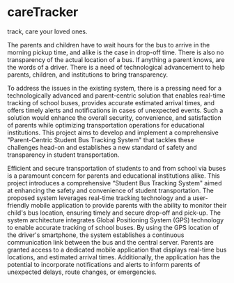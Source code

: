 # careTracker
track, care your loved ones.


The parents and children have to wait hours for the bus to arrive in the morning pickup
time, and alike is the case in drop-off time. There is also no transparency of the
actual location of a bus. If anything a parent knows, are the words of a driver. There is
a need of technological advancement to help parents, children, and institutions to
bring transparency.

To address the issues in the existing system, there is a pressing need for a
technologically advanced and parent-centric solution that enables real-time tracking
of school buses, provides accurate estimated arrival times, and offers timely alerts
and notifications in cases of unexpected events. Such a solution would enhance the
overall security, convenience, and satisfaction of parents while optimizing
transportation operations for educational institutions. This project aims to develop
and implement a comprehensive "Parent-Centric Student Bus Tracking System" that
tackles these challenges head-on and establishes a new standard of safety and
transparency in student transportation.

Efficient and secure transportation of students to and from school via buses is a
paramount concern for parents and educational institutions alike. This project
introduces a comprehensive “Student Bus Tracking System" aimed at enhancing
the safety and convenience of student transportation. The proposed system
leverages real-time tracking technology and a user-friendly mobile application to
provide parents with the ability to monitor their child's bus location, ensuring timely
and secure drop-off and pick-up.
The system architecture integrates Global Positioning System (GPS) technology to
enable accurate tracking of school buses. By using the GPS location of the driver's smartphone,
the system establishes a continuous communication link between the bus and the
central server. Parents are granted access to a dedicated mobile application that
displays real-time bus locations, and estimated arrival times. Additionally, the
application has the potential to incorporate notifications and alerts to inform parents
of unexpected delays, route changes, or emergencies.